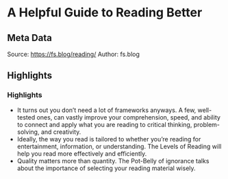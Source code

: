 # A Helpful Guide to Reading Better

## Meta Data

Source:  https://fs.blog/reading/ 
Author: fs.blog

## Highlights

### Highlights

- It turns out you don’t need a lot of frameworks anyways. A few, well-tested ones, can vastly improve your comprehension, speed, and ability to connect and apply what you are reading to critical thinking, problem-solving, and creativity.
- Ideally, the way you read is tailored to whether you’re reading for entertainment, information, or understanding. The Levels of Reading will help you read more effectively and efficiently.
- Quality matters more than quantity. The Pot-Belly of ignorance talks about the importance of selecting your reading material wisely.
